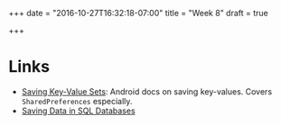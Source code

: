 +++
date = "2016-10-27T16:32:18-07:00"
title = "Week 8"
draft = true

+++

# Links

* [Saving Key-Value
    Sets](https://developer.android.com/training/basics/data-storage/shared-preferences.html):
    Android docs on saving key-values. Covers `SharedPreferences` especially.
* [Saving Data in SQL
    Databases](https://developer.android.com/training/basics/data-storage/databases.html)
